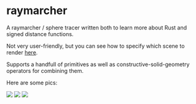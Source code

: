 # raymarcher
A raymarcher / sphere tracer written both to learn more about Rust and signed distance functions.

Not very user-friendly, but you can see how to specify which scene to render [here](https://github.com/pema99/raymarcher/blob/master/src/main.rs#L26).

Supports a handfull of primitives as well as constructive-solid-geometry operators for combining them.

Here are some pics:

![](https://i.imgur.com/i2hXsU7.png)
![](https://i.imgur.com/BHmwotq.png)
![](https://i.imgur.com/KfqCjZG.png)


